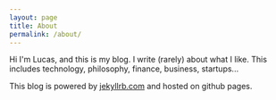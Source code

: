 ```yaml
---
layout: page
title: About
permalink: /about/
---
```

Hi I'm Lucas, and this is my blog. I write (rarely) about what I like.
This includes technology, philosophy, finance, business, startups...

This blog is powered by [jekyllrb.com](http://jekyllrb.com/) and hosted on
github pages.
